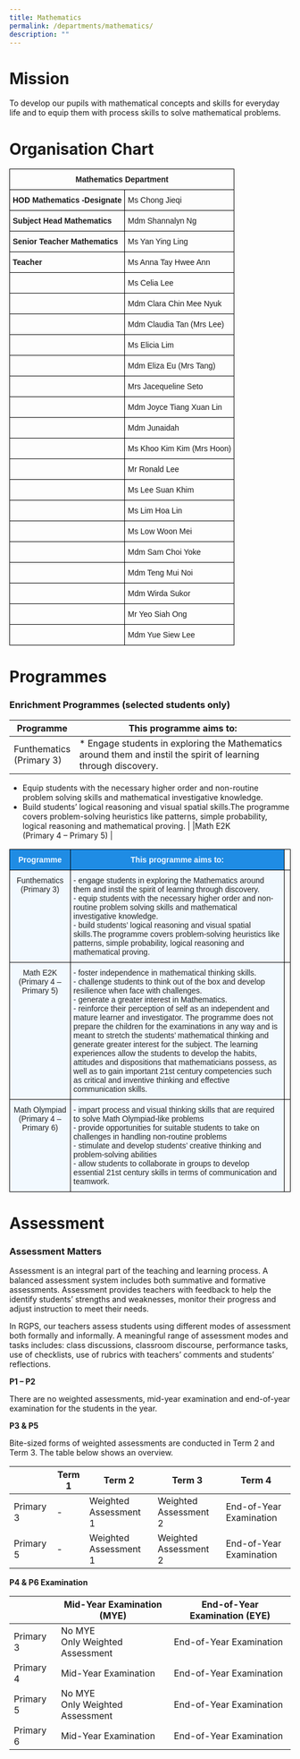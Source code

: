 ```yaml
---
title: Mathematics
permalink: /departments/mathematics/
description: ""
---
```

# Mission


To develop our pupils with mathematical concepts and skills for everyday life and to equip them with process skills to solve mathematical problems.

# Organisation Chart

<style type="text/css">
.tg  {border-collapse:collapse;border-spacing:0;}
.tg td{border-color:black;border-style:solid;border-width:1px;font-family:Arial, sans-serif;font-size:14px;
  overflow:hidden;padding:10px 5px;word-break:normal;}
.tg th{border-color:black;border-style:solid;border-width:1px;font-family:Arial, sans-serif;font-size:14px;
  font-weight:normal;overflow:hidden;padding:10px 5px;word-break:normal;}
.tg .tg-1wig{font-weight:bold;text-align:left;vertical-align:top}
.tg .tg-baqh{text-align:center;vertical-align:top}
.tg .tg-0lax{text-align:left;vertical-align:top}
</style>
<table class="tg">
<thead>
  <tr>
    <th class="tg-baqh" colspan="2"><span style="font-weight:bold">Mathematics Department</span></th>
  </tr>
</thead>
<tbody>
  <tr>
    <td class="tg-1wig">HOD Mathematics -Designate</td>
    <td class="tg-0lax">Ms Chong Jieqi</td>
  </tr>
  <tr>
    <td class="tg-1wig">Subject Head Mathematics</td>
    <td class="tg-0lax">Mdm Shannalyn Ng</td>
  </tr>
  <tr>
    <td class="tg-1wig">Senior Teacher Mathematics</td>
    <td class="tg-0lax">Ms Yan Ying Ling</td>
  </tr>
  <tr>
    <td class="tg-1wig">Teacher</td>
    <td class="tg-0lax">Ms Anna Tay Hwee Ann</td>
  </tr>
  <tr>
    <td class="tg-0lax"> </td>
    <td class="tg-0lax">Ms Celia Lee</td>
  </tr>
  <tr>
    <td class="tg-0lax"> </td>
    <td class="tg-0lax">Mdm Clara Chin Mee Nyuk </td>
  </tr>
  <tr>
    <td class="tg-0lax"> </td>
    <td class="tg-0lax">Mdm Claudia Tan (Mrs Lee)</td>
  </tr>
  <tr>
    <td class="tg-0lax"> </td>
    <td class="tg-0lax">Ms Elicia Lim</td>
  </tr>
  <tr>
    <td class="tg-0lax"> </td>
    <td class="tg-0lax">Mdm Eliza Eu (Mrs Tang)</td>
  </tr>
  <tr>
    <td class="tg-0lax"> </td>
    <td class="tg-0lax">Mrs Jacequeline Seto</td>
  </tr>
  <tr>
    <td class="tg-0lax"> </td>
    <td class="tg-0lax">Mdm Joyce Tiang Xuan Lin</td>
  </tr>
  <tr>
    <td class="tg-0lax"> </td>
    <td class="tg-0lax">Mdm Junaidah</td>
  </tr>
  <tr>
    <td class="tg-0lax"> </td>
    <td class="tg-0lax">Ms Khoo Kim Kim (Mrs Hoon)</td>
  </tr>
  <tr>
    <td class="tg-0lax"> </td>
    <td class="tg-0lax">Mr Ronald Lee</td>
  </tr>
  <tr>
    <td class="tg-0lax"> </td>
    <td class="tg-0lax">Ms Lee Suan Khim</td>
  </tr>
  <tr>
    <td class="tg-0lax"> </td>
    <td class="tg-0lax">Ms Lim Hoa Lin</td>
  </tr>
  <tr>
    <td class="tg-0lax"> </td>
    <td class="tg-0lax">Ms Low Woon Mei</td>
  </tr>
  <tr>
    <td class="tg-0lax"> </td>
    <td class="tg-0lax">Mdm Sam Choi Yoke</td>
  </tr>
  <tr>
    <td class="tg-0lax"> </td>
    <td class="tg-0lax">Mdm Teng Mui Noi</td>
  </tr>
  <tr>
    <td class="tg-0lax"> </td>
    <td class="tg-0lax">Mdm Wirda Sukor</td>
  </tr>
  <tr>
    <td class="tg-0lax"> </td>
    <td class="tg-0lax">Mr Yeo Siah Ong</td>
  </tr>
  <tr>
    <td class="tg-0lax"> </td>
    <td class="tg-0lax">Mdm Yue Siew Lee</td>
  </tr>
</tbody>
</table>

# Programmes

### **Enrichment Programmes (selected students only)**

|Programme | This  programme aims to: |
| ----------- | ---------- |
|Funthematics <br>(Primary 3)| * Engage students in exploring the Mathematics around them and instil the spirit of learning through discovery.  
* Equip students with the necessary higher order and non-routine problem solving skills and mathematical investigative knowledge.  
* Build students’ logical reasoning and visual spatial skills.The programme covers problem-solving heuristics like patterns, simple probability, logical reasoning and mathematical proving. |
|Math E2K <br>(Primary 4 – Primary 5) |

<style type="text/css">
.tg  {border-collapse:collapse;border-spacing:0;}
.tg td{border-color:black;border-style:solid;border-width:1px;font-family:Arial, sans-serif;font-size:14px;
  overflow:hidden;padding:10px 5px;word-break:normal;}
.tg th{border-color:black;border-style:solid;border-width:1px;font-family:Arial, sans-serif;font-size:14px;
  font-weight:normal;overflow:hidden;padding:10px 5px;word-break:normal;}
.tg .tg-2w19{background-color:#F2F9FF;color:#222;text-align:left;vertical-align:top}
.tg .tg-ocgt{background-color:#1F8CE4;color:#F2F9FF;font-weight:bold;text-align:center;vertical-align:middle}
.tg .tg-da8v{background-color:#F2F9FF;color:#222;text-align:center;vertical-align:top}
.tg .tg-0lax{text-align:left;vertical-align:top}
</style>
<table class="tg">
<thead>
  <tr>
    <th class="tg-ocgt"><span style="color:#F2F9FF;background-color:#1F8CE4">Programme</span></th>
    <th class="tg-ocgt"><span style="color:#F2F9FF;background-color:#1F8CE4">This programme aims to:</span></th>
    <th class="tg-0lax"></th>
  </tr>
</thead>
<tbody>
  <tr>
    <td class="tg-da8v">Funthematics (Primary 3)</td>
    <td class="tg-2w19">- engage students in exploring the Mathematics around them and instil the spirit of learning through discovery. <br>- equip students with the necessary higher order and non-routine problem solving skills and mathematical investigative knowledge. <br>- build students’ logical reasoning and visual spatial skills.The programme covers problem-solving heuristics like patterns, simple probability, logical reasoning and mathematical proving.<br></td>
    <td class="tg-0lax"></td>
  </tr>
  <tr>
    <td class="tg-da8v">Math E2K (Primary 4 – Primary 5)</td>
    <td class="tg-2w19">- foster independence in mathematical thinking skills. <br>- challenge students to think out of the box and develop resilience when face with challenges. <br>- generate a greater interest in Mathematics. <br>- reinforce their perception of self as an independent and mature learner and investigator. The programme does not prepare the children for the examinations in any way and is meant to stretch the students’ mathematical thinking and generate greater interest for the subject. The learning experiences allow the students to develop the habits, attitudes and dispositions that mathematicians possess, as well as to gain important 21st century competencies such as critical and inventive thinking and effective communication skills.<br></td>
    <td class="tg-0lax"></td>
  </tr>
  <tr>
    <td class="tg-da8v">Math Olympiad (Primary 4 – Primary 6)</td>
    <td class="tg-2w19">- impart process and visual thinking skills that are required to solve Math Olympiad-like problems <br>- provide opportunities for suitable students to take on challenges in handling non-routine problems <br>- stimulate and develop students’ creative thinking and problem-solving abilities <br>- allow students to collaborate in groups to develop essential 21st century skills in terms of communication and teamwork.<br></td>
    <td class="tg-0lax"></td>
  </tr>
</tbody>
</table>

# Assessment

### **Assessment Matters**

Assessment is an integral part of the teaching and learning process. A balanced assessment system includes both summative and formative assessments. Assessment provides teachers with feedback to help the identify students’ strengths and weaknesses, monitor their progress and adjust instruction to meet their needs.

In RGPS, our teachers assess students using different modes of assessment both formally and informally. A meaningful range of assessment modes and tasks includes: class discussions, classroom discourse, performance tasks, use of checklists, use of rubrics with teachers’ comments and students’ reflections.

**P1 – P2**

There are no weighted assessments, mid-year examination and end-of-year examination for the students in the year.  

**P3 & P5**  

Bite-sized forms of weighted assessments are conducted in Term 2 and Term 3. The table below shows an overview.

|| Term 1 | Term 2 | Term 3 | Term 4 |
| ----------- | ----------- | ----------- | ----------- | ----------- |
|Primary 3 | - | Weighted Assessment 1 | Weighted Assessment 2 | End-of-Year Examination |
|Primary 5 | - | Weighted Assessment 1 | Weighted Assessment 2 | End-of-Year Examination |

**P4 & P6 Examination**

|| Mid-Year Examination (MYE) | End-of-Year Examination (EYE) |
| ----------- | ----------- | ----------- | 
|Primary 3 | No MYE<br>Only Weighted Assessment |  End-of-Year Examination |
|Primary 4 | Mid-Year Examination |  End-of-Year Examination |
|Primary 5 | No MYE<br>Only Weighted Assessment |  End-of-Year Examination |
|Primary 6 | Mid-Year Examination |  End-of-Year Examination |